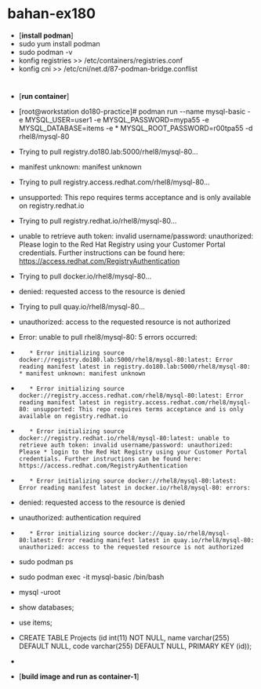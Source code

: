 # bahan-ex180

* [**install podman**]
* sudo yum install podman
* sudo podman -v
* konfig registries >> /etc/containers/registries.conf
* konfig cni >> /etc/cni/net.d/87-podman-bridge.conflist
#
* [**run container**]
* [root@workstation do180-practice]#  podman run --name mysql-basic -e MYSQL_USER=user1 -e MYSQL_PASSWORD=mypa55 -e MYSQL_DATABASE=items -e * MYSQL_ROOT_PASSWORD=r00tpa55 -d rhel8/mysql-80
* Trying to pull registry.do180.lab:5000/rhel8/mysql-80...
*  manifest unknown: manifest unknown
* Trying to pull registry.access.redhat.com/rhel8/mysql-80...
*  unsupported: This repo requires terms acceptance and is only available on registry.redhat.io
* Trying to pull registry.redhat.io/rhel8/mysql-80...
*  unable to retrieve auth token: invalid username/password: unauthorized: Please login to the Red Hat Registry using your Customer Portal credentials. Further instructions can be found here: https://access.redhat.com/RegistryAuthentication
* Trying to pull docker.io/rhel8/mysql-80...
*  denied: requested access to the resource is denied
* Trying to pull quay.io/rhel8/mysql-80...
*  unauthorized: access to the requested resource is not authorized
* Error: unable to pull rhel8/mysql-80: 5 errors occurred:
*        * Error initializing source docker://registry.do180.lab:5000/rhel8/mysql-80:latest: Error reading manifest latest in registry.do180.lab:5000/rhel8/mysql-80: * manifest unknown: manifest unknown
*        * Error initializing source docker://registry.access.redhat.com/rhel8/mysql-80:latest: Error reading manifest latest in registry.access.redhat.com/rhel8/mysql-80: unsupported: This repo requires terms acceptance and is only available on registry.redhat.io
*        * Error initializing source docker://registry.redhat.io/rhel8/mysql-80:latest: unable to retrieve auth token: invalid username/password: unauthorized: Please * login to the Red Hat Registry using your Customer Portal credentials. Further instructions can be found here: https://access.redhat.com/RegistryAuthentication
*        * Error initializing source docker://rhel8/mysql-80:latest: Error reading manifest latest in docker.io/rhel8/mysql-80: errors:
* denied: requested access to the resource is denied
* unauthorized: authentication required

*        * Error initializing source docker://quay.io/rhel8/mysql-80:latest: Error reading manifest latest in quay.io/rhel8/mysql-80: unauthorized: access to the requested resource is not authorized
* sudo podman ps
* sudo podman exec -it mysql-basic /bin/bash
* mysql -uroot
* show databases;
* use items;
* CREATE TABLE Projects (id int(11) NOT NULL, name varchar(255) DEFAULT NULL, code varchar(255) DEFAULT NULL, PRIMARY KEY (id));
* 


* [**build image and run as container-1**]
